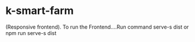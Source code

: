 # k-smart-farm
(Responsive frontend).
To run the Frontend....Run command serve-s dist or npm run serve-s dist
